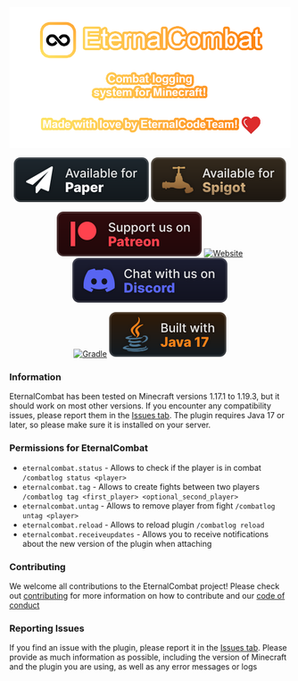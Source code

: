 <div align="center">

![](/assets/readme-banner.png)

[![Supports Paper](https://raw.githubusercontent.com/intergrav/devins-badges/v3/assets/cozy/supported/paper_vector.svg)](https://papermc.io)
[![Supports Spigot](https://raw.githubusercontent.com/intergrav/devins-badges/v3/assets/cozy/supported/spigot_vector.svg)](https://spigotmc.org)

[![Patreon](https://raw.githubusercontent.com/intergrav/devins-badges/v3/assets/cozy/donate/patreon-plural_vector.svg)](https://www.patreon.com/eternalcode)
[![Website](https://raw.githubusercontent.com/intergrav/devins-badges/v3/assets/cozy/documentation/website_vector.svg)](https://eternalcode.pl/)
[![Discord](https://raw.githubusercontent.com/intergrav/devins-badges/v3/assets/cozy/social/discord-plural_vector.svg)](https://discord.gg/FQ7jmGBd6c)

[![Gradle](https://raw.githubusercontent.com/intergrav/devins-badges/v3/assets/cozy/built-with/gradle_vector.svg)](https://gradle.org/)
[![Java](https://raw.githubusercontent.com/intergrav/devins-badges/v3/assets/cozy/built-with/java17_vector.svg)](https://www.java.com/)
</div>

### Information

EternalCombat has been tested on Minecraft versions 1.17.1 to 1.19.3, but it should work on most other versions. If you
encounter any compatibility issues, please report them in the
[Issues tab](https://github.com/EternalCodeTeam/EternalCombat/issues). The plugin requires Java 17 or later, so please
make sure it is installed on your server.

### Permissions for EternalCombat

- `eternalcombat.status` - Allows to check if the player is in combat `/combatlog status <player>`
- `eternalcombat.tag` - Allows to create fights between two
  players  `/combatlog tag <first_player> <optional_second_player>`
- `eternalcombat.untag` - Allows to remove player from fight `/combatlog untag <player>`
- `eternalcombat.reload` - Allows to reload plugin `/combatlog reload`
- `eternalcombat.receiveupdates` - Allows you to receive notifications about the new version of the plugin when
  attaching

### Contributing

We welcome all contributions to the EternalCombat project! Please check out [contributing](.github/CONTRIBUTING.md) for
more information on how to contribute and our [code of conduct](./.github/CODE_OF_CONDUCT.md)

### Reporting Issues

If you find an issue with the plugin, please report it in
the [Issues tab](https://github.com/EternalCodeTeam/EternalCombat/issues). Please provide as much information as
possible, including the version of Minecraft and the plugin you are using, as well as any error messages or logs
